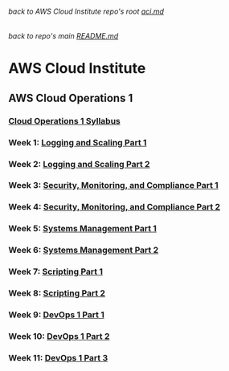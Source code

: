 ###### back to AWS Cloud Institute repo's root [aci.md](../aci.md)
###### back to repo's main [README.md](../../../README.md)
# AWS Cloud Institute
## AWS Cloud Operations 1
### [Cloud Operations 1 Syllabus](./files/CloudOperations1Syllabus.pdf)

### Week 1: [Logging and Scaling Part 1](./W01LoggingAndScalingPart1.md)
### Week 2: [Logging and Scaling Part 2](./W02LoggingAndScalingPart2.md)
### Week 3: [Security, Monitoring, and Compliance Part 1](./W03SecurityMonitoringAndCompliancePart1.md)
### Week 4: [Security, Monitoring, and Compliance Part 2](./W04SecurityMonitoringAndCompliancePart2.md)
### Week 5: [Systems Management Part 1](./W05SystemsManagementPart1.md)
### Week 6: [Systems Management Part 2](./W06SystemsManagementPart2.md)
### Week 7: [Scripting Part 1](./W07ScriptingPart1.md)
### Week 8: [Scripting Part 2](./W08ScriptingPart2.md)
### Week 9: [DevOps 1 Part 1](./W09DevOps1Part1.md)
### Week 10: [DevOps 1 Part 2](./W10DevOps1Part2.md)
### Week 11: [DevOps 1 Part 3](./W11DevOps1Part3.md)
